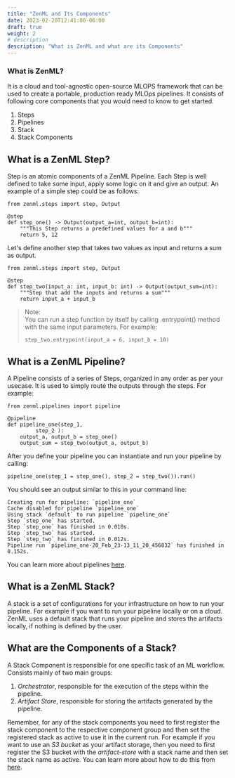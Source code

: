 ```yaml
---
title: "ZenML and Its Components"
date: 2023-02-20T12:41:00-06:00
draft: true
weight: 2
# description
description: "What is ZenML and what are its Components"
---
```


### What is ZenML?
It is a cloud and tool-agnostic open-source MLOPS framework that can be used to create a portable, production ready MLOps pipelines. It consists of following core components that you would need to know to get started.
1. Steps
2. Pipelines
3. Stack
4. Stack Components

## What is a ZenML Step?
Step is an atomic components of a ZenML Pipeline. Each Step is well defined to take some input, apply some logic on it and give an output. An example of a simple step could be as follows:

```{python}
from zenml.steps import step, Output

@step
def step_one() -> Output(output_a=int, output_b=int):
	"""This Step returns a predefined values for a and b"""
	return 5, 12
```

Let's define another step that takes two values as input and returns a sum as output.

```{python}
from zenml.steps import step, Output

@step
def step_two(input_a: int, input_b: int) -> Output(output_sum=int):
	"""Step that add the inputs and returns a sum"""
	return input_a + input_b
```


>Note:<br>You can run a step function by itself by calling .entrypoint() method with the same input parameters. For example: <br> 
>```{python} 
>step_two.entrypoint(input_a = 6, input_b = 10)
>```

## What is a ZenML Pipeline?
A Pipeline consists of a series of Steps, organized in any order as per your usecase. It is used to simply route the outputs through the steps. For example:

```{python}
from zenml.pipelines import pipeline

@pipeline
def pipeline_one(step_1, 
		 step_2 ):
    output_a, output_b = step_one()
    output_sum = step_two(output_a, output_b)
```
After you define your pipeline you can instantiate and run your pipeline by calling:
```{python}
pipeline_one(step_1 = step_one(), step_2 = step_two()).run()
```

You should see an output similar to this in your command line:
```{bash}
Creating run for pipeline: `pipeline_one`
Cache disabled for pipeline `pipeline_one`
Using stack `default` to run pipeline `pipeline_one`
Step `step_one` has started.
Step `step_one` has finished in 0.010s.
Step `step_two` has started.
Step `step_two` has finished in 0.012s.
Pipeline run `pipeline_one-20_Feb_23-13_11_20_456832` has finished in 0.152s.
```
You can learn more about pipelines [here](https://docs.zenml.io/starter-guide/pipelines).
## What is a ZenML Stack?
A stack is a set of configurations for your infrastructure on how to run your pipeline. For example if you want to run your pipeline locally or on a cloud. ZenML uses a default stack that runs your pipeline and stores the artifacts locally, if nothing is defined by the user.

## What are the Components of a Stack?
A Stack Component is responsible for one specific task of an ML workflow. Consists mainly of two main groups:
1. *Orchestrator*, responsible for the execution of the steps within the pipeline.
2. *Artifact Store*, responsible for storing the artifacts generated by the pipeline.

Remember, for any of the stack components you need to first register the stack component to the respective component group and then set the registered stack as active to use it in the current run. For example if you want to use an *S3 bucket* as your artifact storage, then you need to first register the S3 bucket with the *artifact-store* with a stack name and then set the stack name as active. You can learn more about how to do this from [here](https://docs.zenml.io/starter-guide/stacks/registering-stacks).